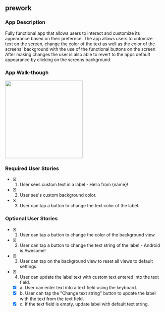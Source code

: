 ## prework

### App Description
Fully functional app that allows users to interact and customize its appearance based on their prefernce. 
The app allows users to cutomize text on the screen, change the color of the text as well as the color of the 
screens' background with the use of the functional buttons on the screen. After making changes the user is also 
able to revert to the apps default appearance by clicking on the screens background.

### App Walk-though
<img src="https://media.giphy.com/media/o4sFGSZcJWopxOxuea/giphy.gif" width=250><br>


### Required User Stories
- [x] 1. User sees custom text in a label - Hello from {name}!
- [x] 2. User see's custom background color.
- [x] 3. User can tap a button to change the text color of the label.

### Optional User Stories
- [x] 1. User can tap a button to change the color of the background view.  
- [x] 2. User can tap a button to change the text string of the label - Android is Awesome!  
- [x] 3. User can tap on the background view to reset all views to default settings.  
- [x] 4. User can update the label text with custom text entered into the text field.  
   - [x] a. User can enter text into a text field using the keyboard.  
   - [x] b. User can tap the "Change text string" button to update the label with the text from the text field.  
   - [x] c. If the text field is empty, update label with default text string.  
